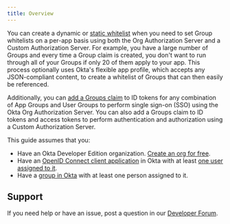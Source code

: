```yaml
---
title: Overview
---
```


You can create a dynamic or [static whitelist](/docs/guides/customize-tokens-static/) when you need to set Group whitelists on a per-app basis using both the Org Authorization Server and a Custom Authorization Server. For example, you have a large number of Groups and every time a Group claim is created, you don't want to run through all of your Groups if only 20 of them apply to your app. This process optionally uses Okta's flexible app profile, which accepts any JSON-compliant content, to create a whitelist of Groups that can then easily be referenced.

Additionally, you can [add a Groups claim](/docs/guides/customize-tokens-groups-claim) to ID tokens for any combination of App Groups and User Groups to perform single sign-on (SSO) using the Okta Org Authorization Server. You can also add a Groups claim to ID tokens and access tokens to perform authentication and authorization using a Custom Authorization Server.

This guide assumes that you:

* Have an Okta Developer Edition organization. [Create an org for free](https://developer.okta.com/signup).
* Have an [OpenID Connect client application](https://help.okta.com/en/prod/okta_help_CSH.htm#ext_Apps_App_Integration_Wizard-oidc) in Okta with at least [one user assigned to it](https://help.okta.com/en/prod/okta_help_CSH.htm#ext-assign-apps).
* Have a [group in Okta](https://help.okta.com/en/prod/okta_help_CSH.htm#ext_Directory_Groups) with at least one person assigned to it.

## Support

If you need help or have an issue, post a question in our [Developer Forum](https://devforum.okta.com).

<NextSectionLink/>
